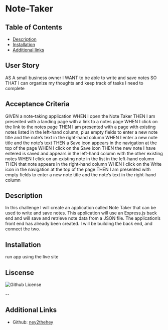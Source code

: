 # Note-Taker
  ## Table of Contents 
  - [Description](#description)
  - [Installation](#installation)
  - [Additional links](#additional-links)

## User Story
AS A small business owner
I WANT to be able to write and save notes
SO THAT I can organize my thoughts and keep track of tasks I need to complete
## Acceptance Criteria
GIVEN a note-taking application
WHEN I open the Note Taker
THEN I am presented with a landing page with a link to a notes page
WHEN I click on the link to the notes page
THEN I am presented with a page with existing notes listed in the left-hand column, plus empty fields to enter a new note title and the note’s text in the right-hand column
WHEN I enter a new note title and the note’s text
THEN a Save icon appears in the navigation at the top of the page
WHEN I click on the Save icon
THEN the new note I have entered is saved and appears in the left-hand column with the other existing notes
WHEN I click on an existing note in the list in the left-hand column
THEN that note appears in the right-hand column
WHEN I click on the Write icon in the navigation at the top of the page
THEN I am presented with empty fields to enter a new note title and the note’s text in the right-hand column


  ## Description

  In this challenge I will create an application called Note Taker that can be used to write and save notes. This application will use an Express.js back end and will save and retrieve note data from a JSON file.
The application’s front end has already been created. I will be building the back end, and connect the two.



  ## Installation
 run app using the live site 


  ## Liscense 
  ![Github License](https://img.shields.io/badge/license-MIT-blue.svg)


  --
  ## Additional Links
  * Github: [ney2thehey](https://github.com/ney2thehey)